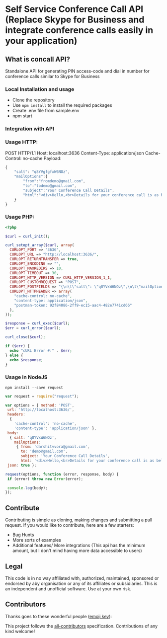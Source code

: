 # Self Service Conference Call API (Replace Skype for Business and integrate conference calls easily in your application)

## What is concall API?
Standalone API for generating PIN access-code and dial in number for conference calls similar to Skype for Business

### Local Installation and usage
- Clone the repository
- Use `npm install` to install the required packages
- Create .env file from sample.env
- npm start

### Integration with API
### Usage HTTP:
POST  HTTP/1.1
Host: localhost:3636
Content-Type: application/json
Cache-Control: no-cache
Payload: 
```js
{
	"salt": "q8YVgfgfxW6NOz",
	"mailOptions":{
		"from":"fromdemo@gmail.com",
		"to":"todemo@gmail.com",
		"subject":"Your Conference Call Details",
		"html":"<div>Hello,<br>Details for your conference call is as below:<br></div><div><table style='font-family:arial, sans-serif;border-collapse:collapse;width:100%;' > <tr> <th style='border-width:1px;border-style:solid;border-color:#dddddd;text-align:left;padding-top:8px;padding-bottom:8px;padding-right:8px;padding-left:8px;' >Date Time</th> <td style='border-width:1px;border-style:solid;border-color:#dddddd;text-align:left;padding-top:8px;padding-bottom:8px;padding-right:8px;padding-left:8px;' >14 July, 2017, 2:30 PM</td></tr><tr> <th style='border-width:1px;border-style:solid;border-color:#dddddd;text-align:left;padding-top:8px;padding-bottom:8px;padding-right:8px;padding-left:8px;' >Dail In Number</th> <td style='border-width:1px;border-style:solid;border-color:#dddddd;text-align:left;padding-top:8px;padding-bottom:8px;padding-right:8px;padding-left:8px;' >{{dialInNo}}</td></tr><tr> <th style='border-width:1px;border-style:solid;border-color:#dddddd;text-align:left;padding-top:8px;padding-bottom:8px;padding-right:8px;padding-left:8px;' >Access Code</th> <td style='border-width:1px;border-style:solid;border-color:#dddddd;text-align:left;padding-top:8px;padding-bottom:8px;padding-right:8px;padding-left:8px;' >{{accessCode}}</td></tr><tr> <th style='border-width:1px;border-style:solid;border-color:#dddddd;text-align:left;padding-top:8px;padding-bottom:8px;padding-right:8px;padding-left:8px;' >HOST PIN</th> <td style='border-width:1px;border-style:solid;border-color:#dddddd;text-align:left;padding-top:8px;padding-bottom:8px;padding-right:8px;padding-left:8px;' >{{hostPin}}</td></tr></table></div><br>Happy Calling!"
	}
}
```


### Usage PHP:
```php
<?php

$curl = curl_init();

curl_setopt_array($curl, array(
  CURLOPT_PORT => "3636",
  CURLOPT_URL => "http://localhost:3636/",
  CURLOPT_RETURNTRANSFER => true,
  CURLOPT_ENCODING => "",
  CURLOPT_MAXREDIRS => 10,
  CURLOPT_TIMEOUT => 30,
  CURLOPT_HTTP_VERSION => CURL_HTTP_VERSION_1_1,
  CURLOPT_CUSTOMREQUEST => "POST",
  CURLOPT_POSTFIELDS => "{\n\t\"salt\": \"q8YVxW6NOz\",\n\t\"mailOptions\":{\n\t\t\"from\":\"darshitvvora@gmail.com\",\n\t\t\"to\":\"demo@gmail.com\",\n\t\t\"subject\":\"Your Conference Call Details\",\n\t\t\"html\":\"<div>Hello,<br>Details for your conference call is as below:<br></div><div><table style='font-family:arial, sans-serif;border-collapse:collapse;width:100%;' > <tr> <th style='border-width:1px;border-style:solid;border-color:#dddddd;text-align:left;padding-top:8px;padding-bottom:8px;padding-right:8px;padding-left:8px;' >Date Time</th> <td style='border-width:1px;border-style:solid;border-color:#dddddd;text-align:left;padding-top:8px;padding-bottom:8px;padding-right:8px;padding-left:8px;' >14 July, 2017, 2:30 PM</td></tr><tr> <th style='border-width:1px;border-style:solid;border-color:#dddddd;text-align:left;padding-top:8px;padding-bottom:8px;padding-right:8px;padding-left:8px;' >Dail In Number</th> <td style='border-width:1px;border-style:solid;border-color:#dddddd;text-align:left;padding-top:8px;padding-bottom:8px;padding-right:8px;padding-left:8px;' >{{dialInNo}}</td></tr><tr> <th style='border-width:1px;border-style:solid;border-color:#dddddd;text-align:left;padding-top:8px;padding-bottom:8px;padding-right:8px;padding-left:8px;' >Access Code</th> <td style='border-width:1px;border-style:solid;border-color:#dddddd;text-align:left;padding-top:8px;padding-bottom:8px;padding-right:8px;padding-left:8px;' >{{accessCode}}</td></tr><tr> <th style='border-width:1px;border-style:solid;border-color:#dddddd;text-align:left;padding-top:8px;padding-bottom:8px;padding-right:8px;padding-left:8px;' >HOST PIN</th> <td style='border-width:1px;border-style:solid;border-color:#dddddd;text-align:left;padding-top:8px;padding-bottom:8px;padding-right:8px;padding-left:8px;' >{{hostPin}}</td></tr></table></div><br>Happy Calling!\"\n\t}\n}",
  CURLOPT_HTTPHEADER => array(
    "cache-control: no-cache",
    "content-type: application/json",
    "postman-token: 92f84086-2ff9-ec15-aac4-482e7741cd66"
  ),
));

$response = curl_exec($curl);
$err = curl_error($curl);

curl_close($curl);

if ($err) {
  echo "cURL Error #:" . $err;
} else {
  echo $response;
}
```

### Usage in NodeJS

`npm install --save request`

 ```js
var request = require("request");

var options = { method: 'POST',
  url: 'http://localhost:3636/',
  headers: 
   { 
     'cache-control': 'no-cache',
     'content-type': 'application/json' },
  body: 
   { salt: 'q8YVxW6NOz',
     mailOptions: 
      { from: 'darshitvvora@gmail.com',
        to: 'demo@gmail.com',
        subject: 'Your Conference Call Details',
        html: '<div>Hello,<br>Details for your conference call is as below:<br></div><div><table style=\'font-family:arial, sans-serif;border-collapse:collapse;width:100%;\' > <tr> <th style=\'border-width:1px;border-style:solid;border-color:#dddddd;text-align:left;padding-top:8px;padding-bottom:8px;padding-right:8px;padding-left:8px;\' >Date Time</th> <td style=\'border-width:1px;border-style:solid;border-color:#dddddd;text-align:left;padding-top:8px;padding-bottom:8px;padding-right:8px;padding-left:8px;\' >14 July, 2017, 2:30 PM</td></tr><tr> <th style=\'border-width:1px;border-style:solid;border-color:#dddddd;text-align:left;padding-top:8px;padding-bottom:8px;padding-right:8px;padding-left:8px;\' >Dail In Number</th> <td style=\'border-width:1px;border-style:solid;border-color:#dddddd;text-align:left;padding-top:8px;padding-bottom:8px;padding-right:8px;padding-left:8px;\' >{{dialInNo}}</td></tr><tr> <th style=\'border-width:1px;border-style:solid;border-color:#dddddd;text-align:left;padding-top:8px;padding-bottom:8px;padding-right:8px;padding-left:8px;\' >Access Code</th> <td style=\'border-width:1px;border-style:solid;border-color:#dddddd;text-align:left;padding-top:8px;padding-bottom:8px;padding-right:8px;padding-left:8px;\' >{{accessCode}}</td></tr><tr> <th style=\'border-width:1px;border-style:solid;border-color:#dddddd;text-align:left;padding-top:8px;padding-bottom:8px;padding-right:8px;padding-left:8px;\' >HOST PIN</th> <td style=\'border-width:1px;border-style:solid;border-color:#dddddd;text-align:left;padding-top:8px;padding-bottom:8px;padding-right:8px;padding-left:8px;\' >{{hostPin}}</td></tr></table></div><br>Happy Calling!' } },
  json: true };

request(options, function (error, response, body) {
  if (error) throw new Error(error);

  console.log(body);
});

 ```
 
 ## Contribute
Contributing is simple as cloning, making changes and submitting a pull request.
If you would like to contribute, here are a few starters:
- Bug Hunts
- More sorts of examples
- Additional features/ More integrations (This api has the minimum amount, but I don't mind having more data accessible to users)


## Legal
This code is in no way affiliated with, authorized, maintained, sponsored or endorsed by aby organisation or any of its affiliates or subsidiaries. This is an independent and unofficial software. Use at your own risk.

## Contributors

Thanks goes to these wonderful people ([emoji key](https://github.com/kentcdodds/all-contributors#emoji-key)):

<!-- ALL-CONTRIBUTORS-LIST:START - Do not remove or modify this section -->
<!-- prettier-ignore -->
<!-- ALL-CONTRIBUTORS-LIST:END -->

This project follows the [all-contributors](https://github.com/kentcdodds/all-contributors) specification. Contributions of any kind welcome!

